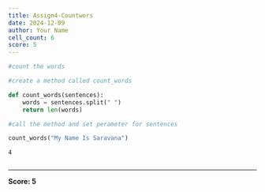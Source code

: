 ```yaml
---
title: Assign4-Countwors
date: 2024-12-09
author: Your Name
cell_count: 6
score: 5
---
```


```python
#count the words
```


```python
#create a method called count_words
```


```python
def count_words(sentences):
    words = sentences.split(" ")
    return len(words)
```


```python
#call the method and set perameter for sentences
```


```python
count_words("My Name Is Saravana")
```




    4




```python

```


---
**Score: 5**
